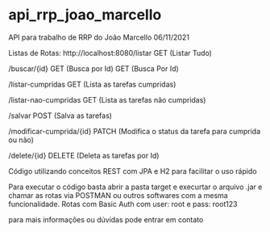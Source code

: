 # api_rrp_joao_marcello
API para trabalho de RRP do João Marcello  06/11/2021

Listas de Rotas:
http://localhost:8080/listar GET (Listar Tudo)

/buscar/{id} GET (Busca por Id) GET (Busca Por Id)

/listar-cumpridas GET (Lista as tarefas cumpridas)

/listar-nao-cumpridas GET (Lista as tarefas não cumpridas)

/salvar POST (Salva as tarefas)

/modificar-cumprida/{id} PATCH (Modifica o status da tarefa para cumprida ou não)

/delete/{id} DELETE (Deleta as tarefas por Id)

Código utilizando conceitos REST com JPA e H2 para facilitar o uso rápido

Para executar o código basta abrir a pasta target e execurtar o arquivo .jar e chamar as rotas via POSTMAN ou outros softwares com a mesma funcionalidade.
Rotas com Basic Auth com user: root e pass: root123

para mais informações ou dúvidas pode entrar em contato

